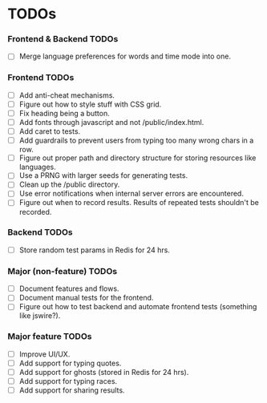 # TODOs

### Frontend & Backend TODOs
- [ ] Merge language preferences for words and time mode into one.

### Frontend TODOs
- [ ] Add anti-cheat mechanisms.
- [ ] Figure out how to style stuff with CSS grid.
- [ ] Fix heading being a button.
- [ ] Add fonts through javascript and not /public/index.html.
- [ ] Add caret to tests.
- [ ] Add guardrails to prevent users from typing too many wrong chars in a row.
- [ ] Figure out proper path and directory structure for storing resources like languages.
- [ ] Use a PRNG with larger seeds for generating tests.
- [ ] Clean up the /public directory.
- [ ] Use error notifications when internal server errors are encountered.
- [ ] Figure out when to record results. Results of repeated tests shouldn't be recorded.

### Backend TODOs
- [ ] Store random test params in Redis for 24 hrs.

### Major (non-feature) TODOs
- [ ] Document features and flows.
- [ ] Document manual tests for the frontend.
- [ ] Figure out how to test backend and automate frontend tests (something like jswire?).

### Major feature TODOs
- [ ] Improve UI/UX.
- [ ] Add support for typing quotes.
- [ ] Add support for ghosts (stored in Redis for 24 hrs).
- [ ] Add support for typing races.
- [ ] Add support for sharing results.
